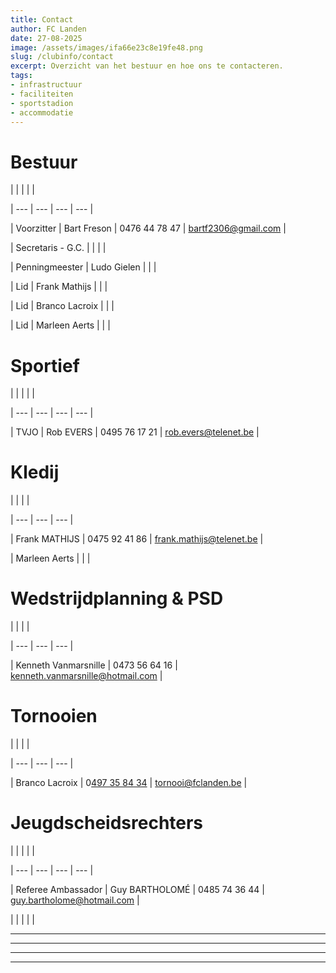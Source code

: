 ```yaml
---
title: Contact
author: FC Landen
date: 27-08-2025
image: /assets/images/ifa66e23c8e19fe48.png
slug: /clubinfo/contact
excerpt: Overzicht van het bestuur en hoe ons te contacteren.
tags:
- infrastructuur
- faciliteiten
- sportstadion
- accommodatie
---
```


# Bestuur

|  |  |  |  |

| --- | --- | --- | --- |

| Voorzitter | Bart Freson | 0476 44 78 47 | bartf2306@gmail.com |

| Secretaris - G.C. |  |  |  |

| Penningmeester | Ludo Gielen |  |  |

| Lid | Frank Mathijs |  |  |

| Lid | Branco Lacroix |  |  |

| Lid | Marleen Aerts |  |  |

# Sportief

|  |  |  |  |

| --- | --- | --- | --- |

| TVJO | Rob EVERS | 0495 76 17 21 | rob.evers@telenet.be |

# Kledij

|  |  |  |

| --- | --- | --- |

| Frank MATHIJS | 0475 92 41 86 | frank.mathijs@telenet.be |

| Marleen Aerts |  |  |

# Wedstrijdplanning &amp; PSD

|  |  |  |

| --- | --- | --- |

| Kenneth Vanmarsnille | 0473 56 64 16 | kenneth.vanmarsnille@hotmail.com |

# Tornooien

|  |  |  |

| --- | --- | --- |

| Branco Lacroix | 0[497 35 84 34](tel:32497358434) | tornooi@fclanden.be |

# Jeugdscheidsrechters

|  |  |  |  |

| --- | --- | --- | --- |

| Referee Ambassador | Guy BARTHOLOMÉ | 0485 74 36 44 | guy.bartholome@hotmail.com |

|  |  |  |  |

---

---

---

---